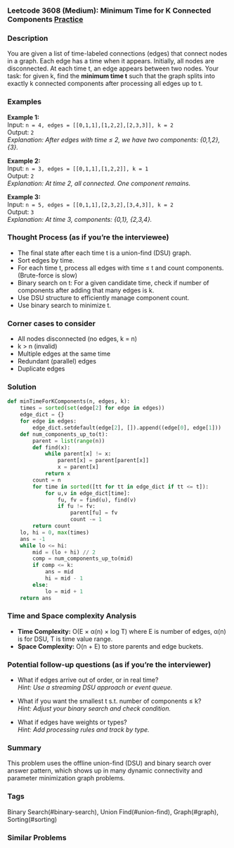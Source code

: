 ### Leetcode 3608 (Medium): Minimum Time for K Connected Components [Practice](https://leetcode.com/problems/minimum-time-for-k-connected-components)

### Description  
You are given a list of time-labeled connections (edges) that connect nodes in a graph. Each edge has a time when it appears. Initially, all nodes are disconnected. At each time t, an edge appears between two nodes. Your task: for given k, find the **minimum time t** such that the graph splits into exactly k connected components after processing all edges up to t.

### Examples  

**Example 1:**  
Input: `n = 4, edges = [[0,1,1],[1,2,2],[2,3,3]], k = 2`  
Output: `2`  
*Explanation: After edges with time ≤ 2, we have two components: {0,1,2}, {3}.*

**Example 2:**  
Input: `n = 3, edges = [[0,1,1],[1,2,2]], k = 1`  
Output: `2`  
*Explanation: At time 2, all connected. One component remains.*

**Example 3:**  
Input: `n = 5, edges = [[0,1,1],[2,3,2],[3,4,3]], k = 2`  
Output: `3`  
*Explanation: At time 3, components: {0,1}, {2,3,4}.*

### Thought Process (as if you’re the interviewee)  
- The final state after each time t is a union-find (DSU) graph.
- Sort edges by time.
- For each time t, process all edges with time ≤ t and count components. (Brute-force is slow)
- Binary search on t: For a given candidate time, check if number of components after adding that many edges is k.
- Use DSU structure to efficiently manage component count.
- Use binary search to minimize t.

### Corner cases to consider  
- All nodes disconnected (no edges, k = n)
- k > n (invalid)
- Multiple edges at the same time
- Redundant (parallel) edges
- Duplicate edges

### Solution

```python
def minTimeForKComponents(n, edges, k):
    times = sorted(set(edge[2] for edge in edges))
    edge_dict = {}
    for edge in edges:
        edge_dict.setdefault(edge[2], []).append((edge[0], edge[1]))
    def num_components_up_to(t):
        parent = list(range(n))
        def find(x):
            while parent[x] != x:
                parent[x] = parent[parent[x]]
                x = parent[x]
            return x
        count = n
        for time in sorted([tt for tt in edge_dict if tt <= t]):
            for u,v in edge_dict[time]:
                fu, fv = find(u), find(v)
                if fu != fv:
                    parent[fu] = fv
                    count -= 1
        return count
    lo, hi = 0, max(times)
    ans = -1
    while lo <= hi:
        mid = (lo + hi) // 2
        comp = num_components_up_to(mid)
        if comp <= k:
            ans = mid
            hi = mid - 1
        else:
            lo = mid + 1
    return ans
```

### Time and Space complexity Analysis  

- **Time Complexity:** O(E × α(n) × log T) where E is number of edges, α(n) is for DSU, T is time value range.
- **Space Complexity:** O(n + E) to store parents and edge buckets.

### Potential follow-up questions (as if you’re the interviewer)  

- What if edges arrive out of order, or in real time?  
  *Hint: Use a streaming DSU approach or event queue.*

- What if you want the smallest t s.t. number of components ≤ k?  
  *Hint: Adjust your binary search and check condition.*

- What if edges have weights or types?  
  *Hint: Add processing rules and track by type.*

### Summary
This problem uses the offline union-find (DSU) and binary search over answer pattern, which shows up in many dynamic connectivity and parameter minimization graph problems.

### Tags
Binary Search(#binary-search), Union Find(#union-find), Graph(#graph), Sorting(#sorting)

### Similar Problems
